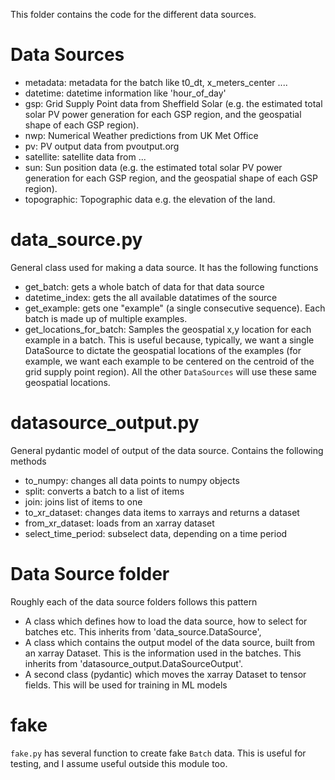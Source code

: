 This folder contains the code for the different data sources.

# Data Sources
- metadata: metadata for the batch like t0_dt, x_meters_center ....
- datetime: datetime information like 'hour_of_day'
- gsp: Grid Supply Point data from Sheffield Solar (e.g. the estimated total solar PV power generation for each
GSP region, and the geospatial shape of each GSP region).
- nwp: Numerical Weather predictions from UK Met Office
- pv: PV output data from pvoutput.org
- satellite: satellite data from ...
- sun: Sun position data (e.g. the estimated total solar PV power generation for each GSP region,
and the geospatial shape of each GSP region).
- topographic: Topographic data e.g. the elevation of the land.

# data_source.py

General class used for making a data source. It has the following functions
- get_batch: gets a whole batch of data for that data source
- datetime_index: gets the all available datatimes of the source
- get_example: gets one "example" (a single consecutive sequence). Each batch is made up of multiple examples.
- get_locations_for_batch: Samples the geospatial x,y location for each example in a batch. This is useful because,
 typically, we want a single DataSource to dictate the geospatial locations of the examples (for example,
 we want each example to be centered on the centroid of the grid supply point region). All the other
 `DataSources` will use these same geospatial locations.


# datasource_output.py

General pydantic model of output of the data source. Contains the following methods
- to_numpy: changes all data points to numpy objects
- split: converts a batch to a list of items
- join: joins list of items to one
- to_xr_dataset: changes data items to xarrays and returns a dataset
- from_xr_dataset: loads from an xarray dataset
- select_time_period: subselect data, depending on a time period

# <X> Data Source folder

Roughly each of the data source folders follows this pattern
- A class which defines how to load the data source, how to select for batches etc. This inherits from 'data_source.DataSource',
- A class which contains the output model of the data source, built from an xarray Dataset. This is the information used in the batches.
This inherits from 'datasource_output.DataSourceOutput'.
- A second class (pydantic) which moves the xarray Dataset to tensor fields. This will be used for training in ML models


# fake

`fake.py` has several function to create fake `Batch` data. This is useful for testing,
and I assume useful outside this module too.
